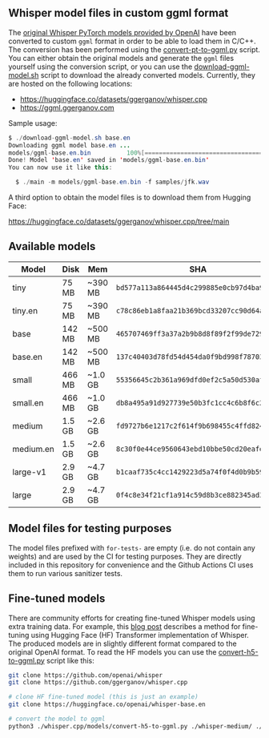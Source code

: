 ## Whisper model files in custom ggml format

The [original Whisper PyTorch models provided by OpenAI](https://github.com/openai/whisper/blob/main/whisper/__init__.py#L17-L27)
have been converted to custom `ggml` format in order to be able to load them in C/C++. The conversion has been performed
using the [convert-pt-to-ggml.py](convert-pt-to-ggml.py) script. You can either obtain the original models and generate
the `ggml` files yourself using the conversion script, or you can use the [download-ggml-model.sh](download-ggml-model.sh)
script to download the already converted models. Currently, they are hosted on the following locations:

- https://huggingface.co/datasets/ggerganov/whisper.cpp
- https://ggml.ggerganov.com

Sample usage:

```java
$ ./download-ggml-model.sh base.en
Downloading ggml model base.en ...
models/ggml-base.en.bin          100%[=============================================>] 141.11M  5.41MB/s    in 22s
Done! Model 'base.en' saved in 'models/ggml-base.en.bin'
You can now use it like this:

  $ ./main -m models/ggml-base.en.bin -f samples/jfk.wav
```

A third option to obtain the model files is to download them from Hugging Face:

https://huggingface.co/datasets/ggerganov/whisper.cpp/tree/main

## Available models

| Model     | Disk   | Mem     | SHA                                        |
| ---       | ---    | ---     | ---                                        |
| tiny      |  75 MB | ~390 MB | `bd577a113a864445d4c299885e0cb97d4ba92b5f` |
| tiny.en   |  75 MB | ~390 MB | `c78c86eb1a8faa21b369bcd33207cc90d64ae9df` |
| base      | 142 MB | ~500 MB | `465707469ff3a37a2b9b8d8f89f2f99de7299dac` |
| base.en   | 142 MB | ~500 MB | `137c40403d78fd54d454da0f9bd998f78703390c` |
| small     | 466 MB | ~1.0 GB | `55356645c2b361a969dfd0ef2c5a50d530afd8d5` |
| small.en  | 466 MB | ~1.0 GB | `db8a495a91d927739e50b3fc1cc4c6b8f6c2d022` |
| medium    | 1.5 GB | ~2.6 GB | `fd9727b6e1217c2f614f9b698455c4ffd82463b4` |
| medium.en | 1.5 GB | ~2.6 GB | `8c30f0e44ce9560643ebd10bbe50cd20eafd3723` |
| large-v1  | 2.9 GB | ~4.7 GB | `b1caaf735c4cc1429223d5a74f0f4d0b9b59a299` |
| large     | 2.9 GB | ~4.7 GB | `0f4c8e34f21cf1a914c59d8b3ce882345ad349d6` |

## Model files for testing purposes

The model files prefixed with `for-tests-` are empty (i.e. do not contain any weights) and are used by the CI for
testing purposes. They are directly included in this repository for convenience and the Github Actions CI uses them to
run various sanitizer tests.

## Fine-tuned models

There are community efforts for creating fine-tuned Whisper models using extra training data. For example, this
[blog post](https://huggingface.co/blog/fine-tune-whisper) describes a method for fine-tuning using Hugging Face (HF)
Transformer implementation of Whisper. The produced models are in slightly different format compared to the original
OpenAI format. To read the HF models you can use the [convert-h5-to-ggml.py](convert-h5-to-ggml.py) script like this:

```bash
git clone https://github.com/openai/whisper
git clone https://github.com/ggerganov/whisper.cpp

# clone HF fine-tuned model (this is just an example)
git clone https://huggingface.co/openai/whisper-base.en

# convert the model to ggml
python3 ./whisper.cpp/models/convert-h5-to-ggml.py ./whisper-medium/ ./whisper .
```
